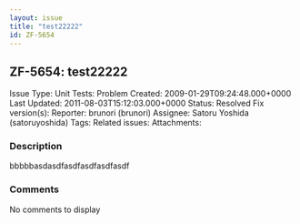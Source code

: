 ```yaml
---
layout: issue
title: "test22222"
id: ZF-5654
---
```


ZF-5654: test22222
------------------

 Issue Type: Unit Tests: Problem Created: 2009-01-29T09:24:48.000+0000 Last Updated: 2011-08-03T15:12:03.000+0000 Status: Resolved Fix version(s): 
 Reporter:  brunori (brunori)  Assignee:  Satoru Yoshida (satoruyoshida)  Tags: 
 Related issues: 
 Attachments: 
### Description

bbbbbasdasdfasdfasdfasdfasdf

 

 

### Comments

No comments to display